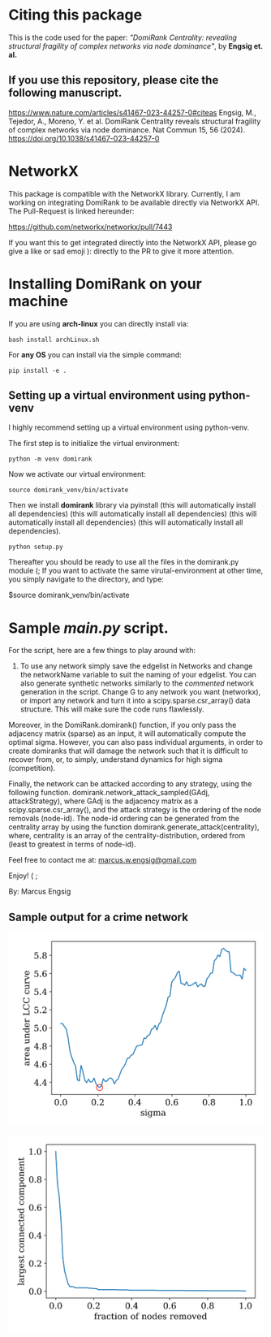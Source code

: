 # Citing this package
This is the code used for the paper:
*"DomiRank Centrality: revealing structural fragility of complex networks via node dominance"*, 
by **Engsig et. al.**

## If you use this repository, please cite the following manuscript.
https://www.nature.com/articles/s41467-023-44257-0#citeas
Engsig, M., Tejedor, A., Moreno, Y. et al. DomiRank Centrality reveals structural fragility of complex networks via node dominance. Nat Commun 15, 56 (2024). https://doi.org/10.1038/s41467-023-44257-0

# NetworkX
This package is compatible with the NetworkX library. Currently, I am working on integrating 
DomiRank to be available directly via NetworkX API. The Pull-Request is linked hereunder:

https://github.com/networkx/networkx/pull/7443

If you want this to get integrated directly into the NetworkX API, please go give a like or sad 
emoji ): directly to the PR to give it more attention.


# Installing DomiRank on your machine
If you are using **arch-linux** you can directly install via:

```
bash install archLinux.sh
```

For **any OS** you can install via the simple command:

```
pip install -e .
```


## Setting up a virtual environment using python-venv
I highly recommend setting up a virtual environment using python-venv.

The first step is to initialize the virtual environment: 

```
python -m venv domirank
```

Now we activate our virtual environment:

```
source domirank_venv/bin/activate
```

Then we install **domirank** library via pyinstall (this will automatically install all dependencies) (this will automatically install all dependencies) (this will automatically install all dependencies) (this will automatically install all dependencies).

```
python setup.py
```

Thereafter you should be ready to use all the files in the domirank.py module (;
If you want to activate the same virutal-environment at other time, you simply navigate to the directory, and type:

$source domirank_venv/bin/activate


# Sample *main.py* script.
For the script, here are a few things to play around with:

1. To use any network simply save the edgelist in Networks and change the networkName variable to suit the naming of your edgelist. You can also generate synthetic networks similarly to the *commented* network generation in the script.
Change G to any network you want (networkx), or import any network and turn it into a scipy.sparse.csr_array() data structure. This will make sure the code runs flawlessly. 

Moreover, in the DomiRank.domirank() function, if you only pass the adjacency matrix (sparse) as an input, it will automatically compute the optimal sigma. However, you can also pass individual arguments, in order to create domiranks that will damage the network such that it is difficult to recover from, or, to simply, understand dynamics for high sigma (competition).

Finally, the network can be attacked according to any strategy, using the following function. domirank.network_attack_sampled(GAdj, attackStrategy), where GAdj is the adjacency matrix as a scipy.sparse.csr_array(), and the attack strategy is the ordering of the node removals (node-id). The node-id ordering can be generated from the centrality array by using the function domirank.generate_attack(centrality), where, centrality is an array of the centrality-distribution, ordered from (least to greatest in terms of node-id).

Feel free to contact me at: marcus.w.engsig@gmail.com

Enjoy! ( ;

By: Marcus Engsig


## Sample output for a crime network

![screenshot](images/optimal_sigma.png)

![screenshot](images/llc_curve.png)
